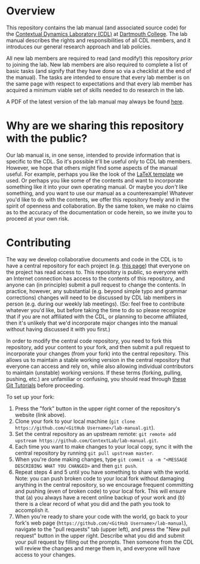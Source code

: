 # Overview

This repository contains the lab manual (and associated source code) for the [Contextual Dynamics Laboratory (CDL)](http://www.context-lab.com) at [Dartmouth College](https://www.dartmouth.edu).  The lab manual describes the rights and responsibilities of all CDL members, and it introduces our general research approach and lab policies.

All new lab members are required to read (and modify!) this repository *prior* to joining the lab.  New lab members are also required to complete a list of basic tasks (and signify that they have done so via a checklist at the end of the manual).  The tasks are intended to ensure that every lab member is on the same page with respect to expectations and that every lab member has acquired a minimum viable set of skills needed to do research in the lab.

A PDF of the latest version of the lab manual may always be found [here](https://github.com/ContextLab/lab-manual/blob/master/lab_manual.pdf).

# Why are we sharing this repository with the public?
Our lab manual is, in one sense, intended to provide information that is specific to the CDL.  So it's possible it'll be useful only to CDL lab members.  However, we hope that others might find some aspects of the manual useful.  For example, perhaps you like the look of the [LaTeX template](https://ctan.org/pkg/tufte-latex?lang=en) we used.  Or perhaps you like some of the contents and want to incorporate something like it into your own operating manual.  Or maybe you *don't* like something, and you want to use our manual as a counterexample!  Whatever you'd like to do with the contents, we offer this repository freely and in the spirit of openness and collaboration.  By the same token, we make no claims as to the accuracy of the documentation or code herein, so we invite you to proceed at your own risk.

# Contributing
The way we  develop collaborative documents and code in the CDL is to have a central repository for each project (e.g. [this page](https://github.com/ContextLab/lab-manual)) that everyone on the project has read access to.  This repository is public, so everyone with an Internet connection has access to the contents of this repository, and anyone can (in principle) submit a pull request to change the contents.  In practice, however, any substantial (e.g. beyond simple typo and grammar corrections) changes will need to be discussed by CDL lab members in person (e.g. during our weekly lab meetings).  (So: feel free to contribute whatever you'd like, but before taking the time to do so please recognize that if you are not affiliated with the CDL, or planning to become affiliated, then it's unlikely that we'd incorporate major changes into the manual without having discussed it with you first.)

In order to modify the central code repository, you need to fork this repository, add your content to your fork, and then submit a pull request to incorporate your changes (from your fork) into the central repository.  This allows us to maintain a stable working version in the central repository that everyone can access and rely on, while also allowing individual contributors to maintain (unstable) working versions.  If these terms (forking, pulling, pushing, etc.) are unfamiliar or confusing, you should read through [these Git Tutorials](https://try.github.io/) before proceeding.

To set up your fork:
1. Press the "fork" button in the upper right corner of the repository's website (link above).
2. Clone your fork to your local machine (`git clone https://github.com/<GitHub Username>/lab-manual.git`).
3. Set the central repository as an upstream remote: `git remote add upstream https://github.com/ContextLab/lab-manual.git`.
4. Each time you want to make changes to your local copy, sync it with the central repository by running `git pull upstream master`.
5. When you're done making changes, type `git commit -a -m "<MESSAGE DESCRIBING WHAT YOU CHANGED>` and then `git push`.
6. Repeat steps 4 and 5 until you have something to share with the world.  Note: you can push broken code to your local fork without damaging anything in the central repository, so we encourage frequent committing and pushing (even of broken code) to your local fork.  This will ensure that (a) you always have a recent online backup of your work and (b) there is a clear record of what you did and the path you took to accomplish it.
7. When you're ready to share your code with the world, go back to your fork's web page (`https://github.com/<GitHub Username>/lab-manual`), navigate to the "pull requests" tab (upper left), and press the "New pull request" button in the upper right.  Describe what you did and submit your pull request by filling out the prompts.  Then someone from the CDL will review the changes and merge them in, and everyone will have access to your changes.
